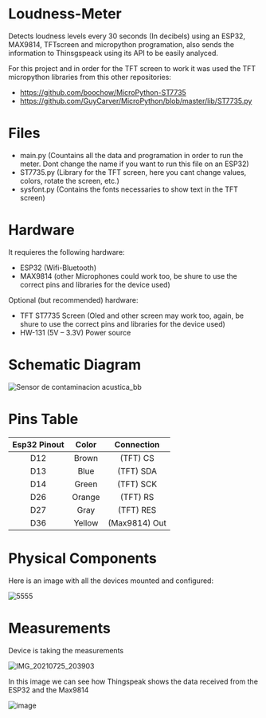# Loudness-Meter
Detects loudness levels every 30 seconds (In decibels) using an ESP32, MAX9814, TFTscreen and micropython programation, also sends the information to Thinsgspeack using its API to be easily analyced.

For this project and in order for the TFT screen to work it was used the TFT micropython libraries from this other repositories:
- https://github.com/boochow/MicroPython-ST7735
- https://github.com/GuyCarver/MicroPython/blob/master/lib/ST7735.py

# Files

- main.py (Countains all the data and programation in order to run the meter. Dont change the name if you want to run this file on an ESP32)
- ST7735.py (Library for the TFT screen, here you cant change values, colors, rotate the screen, etc.)
- sysfont.py (Contains the fonts necessaries to show text in the TFT screen)

# Hardware

It requieres the following hardware:

- ESP32 (Wifi-Bluetooth)
- MAX9814 (other Microphones could work too, be shure to use the correct pins and libraries for the device used)


Optional (but recommended) hardware:

- TFT ST7735 Screen (Oled and other screen may work too, again, be shure to use the correct pins and libraries for the device used)
- HW-131 (5V – 3.3V) Power source

# Schematic Diagram

![Sensor de contaminacion acustica_bb](https://user-images.githubusercontent.com/55373104/127076405-7208acce-8d15-4d9e-82e4-75efaef4e826.png)

# Pins Table 
| Esp32 Pinout | Color | Connection |
| :---:         |     :---:      |          :---: |
| D12   | Brown     | (TFT) CS  |
| D13     | Blue       | (TFT) SDA      |
| D14   | Green     | (TFT) SCK   |
| D26    | Orange       | (TFT) RS      |
| D27   | Gray     | (TFT) RES   |
| D36     | Yellow       | (Max9814) Out      |


# Physical Components

Here is an image with all the devices mounted and configured:

![5555](https://user-images.githubusercontent.com/55373104/127080533-6c533adb-fd02-4731-8af4-5d63b625b5e2.jpg)



# Measurements


Device is taking the measurements

![IMG_20210725_203903](https://user-images.githubusercontent.com/55373104/192875156-83a42cf7-15f4-4590-9abe-beb92dfd8a6e.png)



In this image we can see how Thingspeak shows the data received from the ESP32 and the Max9814

![image](https://user-images.githubusercontent.com/55373104/127080868-880e56c2-f8ac-4cf7-a08c-acc201f30fda.png)




